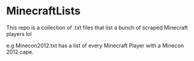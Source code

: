 # MinecraftLists

This repo is a collection of .txt files that list a bunch of scraped Minecraft players lol

e.g Minecon2012.txt has a list of every Minecraft Player with a Minecon 2012 cape.
